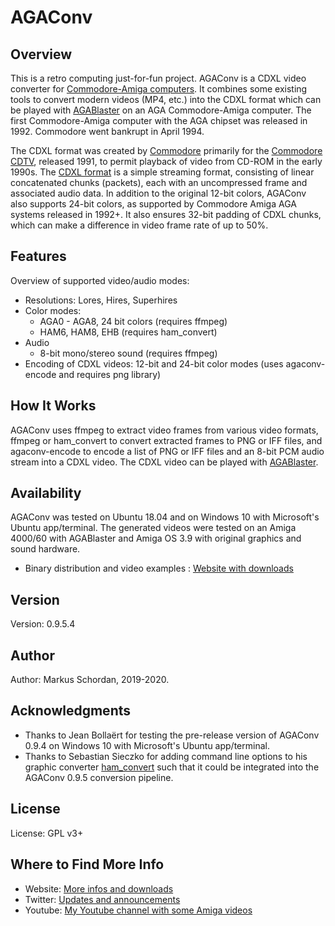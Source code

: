 # AGAConv

## Overview
This is a retro computing just-for-fun project. AGAConv is a CDXL video converter for [Commodore-Amiga computers](https://en.wikipedia.org/wiki/Amiga). It combines some existing tools to convert modern videos (MP4, etc.) into the CDXL format which can be played with [AGABlaster](https://mschordan.github.io/amiga/agablaster.html) on an AGA Commodore-Amiga computer. The first Commodore-Amiga computer with the AGA chipset was released in 1992. Commodore went bankrupt in April 1994.

The CDXL format was created by [Commodore](https://en.wikipedia.org/wiki/Commodore_International) primarily for the [Commodore CDTV](https://en.wikipedia.org/wiki/Commodore_CDTV), released 1991, to permit playback of video from CD-ROM in the early 1990s. The [CDXL format](https://wiki.multimedia.cx/index.php/CDXL) is a simple streaming format, consisting of linear concatenated chunks (packets), each with an uncompressed frame and associated audio data. In addition to the original 12-bit colors, AGAConv also supports 24-bit colors, as supported by Commodore Amiga AGA systems released in 1992+. It also ensures 32-bit padding of CDXL chunks, which can make a difference in video frame rate of up to 50%.

## Features
Overview of supported video/audio modes:

  * Resolutions: Lores, Hires, Superhires
  * Color modes:
     * AGA0 - AGA8, 24 bit colors (requires ffmpeg)
     * HAM6, HAM8, EHB (requires ham_convert)
  * Audio
    *  8-bit mono/stereo sound (requires ffmpeg)
  * Encoding of CDXL videos: 12-bit and 24-bit color modes (uses agaconv-encode and requires png library)

## How It Works

AGAConv uses ffmpeg to extract video frames from various video
formats, ffmpeg or ham_convert to convert extracted frames to PNG or
IFF files, and agaconv-encode to encode a list of PNG or IFF files and
an 8-bit PCM audio stream into a CDXL video. The CDXL video can be played
with [AGABlaster](https://mschordan.github.io/amiga/agablaster.html).

## Availability

AGAConv was tested on Ubuntu 18.04 and on Windows 10 with Microsoft's Ubuntu app/terminal. The generated videos were tested on an Amiga 4000/60 with AGABlaster and Amiga OS 3.9 with original graphics and sound hardware.

* Binary distribution and video examples : [Website with downloads](https://mschordan.github.io/amiga/agaconv.html)

## Version

Version: 0.9.5.4

## Author

Author: Markus Schordan, 2019-2020.

## Acknowledgments
* Thanks to Jean Bollaërt for testing the pre-release version of AGAConv 0.9.4 on Windows 10 with Microsoft's Ubuntu app/terminal.
* Thanks to Sebastian Sieczko for adding command line options to his graphic converter [ham_convert](http://mrsebe.bplaced.net/blog/wordpress/?page_id=374) such that it could be integrated into the AGAConv 0.9.5 conversion pipeline.
     

## License

License: GPL v3+

## Where to Find More Info

* Website: [More infos and  downloads](https://mschordan.github.io/amiga/agaconv.html)
* Twitter: [Updates and announcements](https://twitter.com/AgaBlaster)
* Youtube: [My Youtube channel with some Amiga videos](https://www.youtube.com/c/markusschordan)

